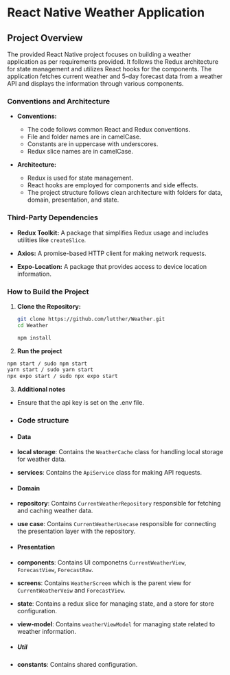 # React Native Weather Application

## Project Overview

The provided React Native project focuses on building a weather application as per requirements provided. It follows the Redux architecture for state management and utilizes React hooks for the components. The application fetches current weather and 5-day forecast data from a weather API and displays the information through various components.

### Conventions and Architecture

- **Conventions:**
  - The code follows common React and Redux conventions.
  - File and folder names are in camelCase.
  - Constants are in uppercase with underscores.
  - Redux slice names are in camelCase.

- **Architecture:**
  - Redux is used for state management.
  - React hooks are employed for components and side effects.
  - The project structure follows clean architecture with folders for data, domain, presentation, and state.

### Third-Party Dependencies

- **Redux Toolkit:** A package that simplifies Redux usage and includes utilities like `createSlice`.

- **Axios:** A promise-based HTTP client for making network requests.

- **Expo-Location:** A package that provides access to device location information.

### How to Build the Project

1. **Clone the Repository:**
   ```bash
   git clone https://github.com/lutther/Weather.git
   cd Weather

   npm install

2. **Run the project**
  ```bash
  npm start / sudo npm start
  yarn start / sudo yarn start
  npx expo start / sudo npx expo start

```

3. **Additional notes**
  - Ensure that the api key is set on the .env file.

  - ### Code structure
  - #### Data
  - **local storage**: Contains the `WeatherCache` class for handling local storage for weather data.
  - **services**: Contains the `ApiService` class for making API requests.

  - #### Domain
  - **repository**: Contains `CurrentWeatherRepository` responsible for fetching and caching weather data.
  - **use case**: Contains `CurrentWeatherUsecase` responsible for connecting the presentation layer with the repository.

  - #### Presentation
  - **components**: Contains UI componetns `CurrentWeatherView`, `ForecastView`, `ForecastRow`.
  - **screens**: Contains `WeatherScreem` which is the parent view for `CurrentWeatherVeiw` and `ForecastView`.
  - **state**: Contains a redux slice for managing state, and a store for store configuration.
  - **view-model**: Contains `weatherViewModel` for managing state related to weather information.

  - ##### Util
  - **constants**: Contains shared configuration.

